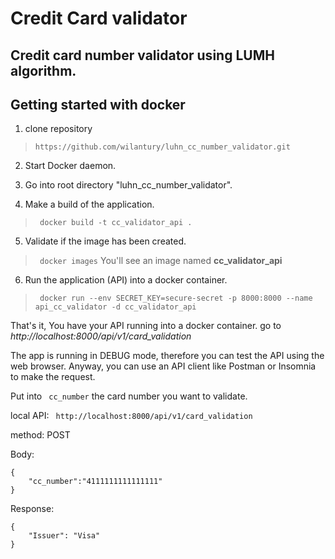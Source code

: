 # Credit Card validator

  

## Credit card number validator using LUMH algorithm.

  

## Getting started with docker

1. clone repository

>  ``` https://github.com/wilantury/luhn_cc_number_validator.git ```

2. Start Docker daemon.

3. Go into root directory "luhn_cc_number_validator".

4. Make a build of the application.

>  ``` docker build -t cc_validator_api .```

5. Validate if the image has been created.

>  ``` docker images``` You'll see an image named **cc_validator_api**

6. Run the application (API) into a docker container.

>  ``` docker run --env SECRET_KEY=secure-secret -p 8000:8000 --name api_cc_validator -d cc_validator_api```

  

That's it, You have your API running into a docker container. go to *http://localhost:8000/api/v1/card_validation*

  

The app is running in DEBUG mode, therefore you can test the API using the web browser. Anyway, you can use an API client like Postman or Insomnia to make the request.

  

Put into ``` cc_number``` the card number you want to validate.

  

local API: ``` http://localhost:8000/api/v1/card_validation```

method: POST

Body:

``` 
{
	"cc_number":"4111111111111111"
}
```

Response:

``` 
{
	"Issuer": "Visa"
}
```